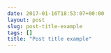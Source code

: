 ```yaml
---
date: 2017-01-16T18:53:07+00:00
layout: post
slug: post-title-example
tags: []
title: "Post title example"
---
```

 <Insert your content here> 
 